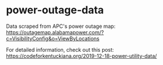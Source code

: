 # power-outage-data

Data scraped from APC's power outage map: https://outagemap.alabamapower.com/?c=VisibilityConfig&o=ViewByLocations

For detailed information, check out this post: https://codeforkentuckiana.org/2019-12-18-power-utility-data/
